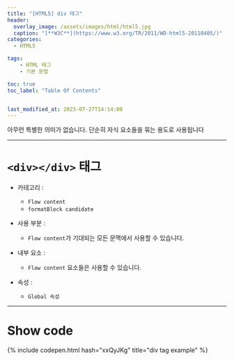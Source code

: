 ```yaml
---
title: "[HTML5] div 태그"
header:
  overlay_image: /assets/images/html/html5.jpg
  caption: "[**W3C**](https://www.w3.org/TR/2011/WD-html5-20110405/)"
categories:
  - HTML5

tags:
    - HTML 태그
    - 기본 문법

toc: true
toc_label: "Table Of Contents"


last_modified_at: 2023-07-27T14:14:00
---
```


아무런 특별한 의미가 없습니다. 단순히 자식 요소들을 묶는 용도로 사용됩니다

---

# `<div></div>` 태그

- 카테고리 : 
  - `Flow content`
  - `formatBlock candidate`

- 사용 부분 : 
  - `Flow content`가 기대되는 모든 문맥에서 사용할 수 있습니다.

- 내부 요소 : 
  - `Flow content` 요소들은 사용할 수 있습니다.

- 속성 : 
  - `Global 속성`

---

# Show code
{% include codepen.html hash="xxQyJKg" title="div tag example" %}